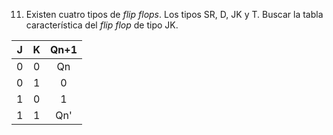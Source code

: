 11. Existen cuatro tipos de _flip flops_. Los tipos SR, D, JK y T. Buscar la tabla característica del _flip flop_ de tipo JK.

|   J   |   K   |  Qn+1  |
| :---: | :---: | :----: |
|   0   |   0   |   Qn   |
|   0   |   1   |   0    |
|   1   |   0   |   1    |
|   1   |   1   |   Qn'  |